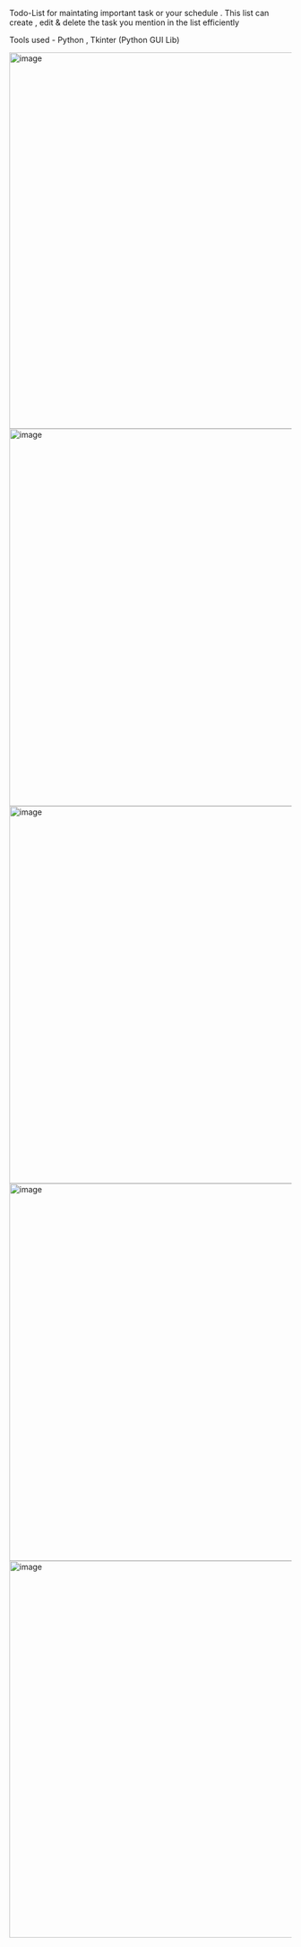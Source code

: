 Todo-List for maintating important task or your schedule . This list can create , edit & delete the task you mention in the list efficiently 

Tools used - Python , Tkinter (Python GUI Lib)

<img align="left" width="671" alt="image" src="https://github.com/insatiable-apex/Codsoft-Internship/assets/77205366/b908eb27-9ebe-4c69-b0a8-8bcbc3e2153e"><br /><br /><br />

<img align="right" width="673" alt="image" src="https://github.com/insatiable-apex/Codsoft-Internship/assets/77205366/cac986e8-c2a7-4b9d-a95f-2f6dc6f5e432"><br /> <br />

<img align="left" width="673" alt="image" src="https://github.com/insatiable-apex/Codsoft-Internship/assets/77205366/9480b352-76f8-4119-883e-6df36beedb8a"><br /> <br />

<img align="right" width="673" alt="image" src="https://github.com/insatiable-apex/Codsoft-Internship/assets/77205366/d967fad1-00af-4836-9d46-0377b2b818d3"><br /> <br /> 

<img align="left" width="672" alt="image" src="https://github.com/insatiable-apex/Codsoft-Internship/assets/77205366/6765e4fa-6ef4-410b-b513-f52c752190d1"><br /><br />





